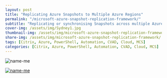 ```yaml
---
layout: post
title: "Replicating Azure Snapshots to Multiple Azure Regions"
permalink: "/microsoft-azure-snapshot-replication-framework/"
subtitle: "Replicating or synchronising Snapshots across multiple Azure Regions and Azure Subscriptions"
cover-img: /assets/img/Sydney1.jpg
thumbnail-img: /assets/img/microsoft-azure-snapshot-replication-framework/
share-img: /assets/img/microsoft-azure-snapshot-replication-framework/
tags: [Citrix, Azure, PowerShell, Automation, CVAD, Cloud, MCS]
categories: [Citrix, Azure, PowerShell, Automation, CVAD, Cloud, MCS]
---
```


![name-me]({{site.baseurl}}/assets/img/microsoft-azure-snapshot-replication-framework/image-name.png)

[![name-me]({{site.baseurl}}/assets/img/microsoft-azure-snapshot-replication-framework/iometer_Eph_Response.png)]({{site.baseurl}}/assets/img/microsoft-azure-snapshot-replication-framework/image-name.png)
